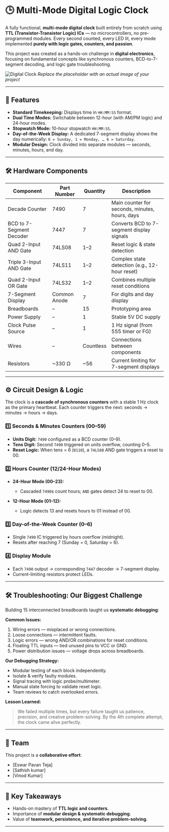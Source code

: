 

# 🕒 Multi-Mode Digital Logic Clock

A fully functional, **multi-mode digital clock** built entirely from scratch using **TTL (Transistor-Transistor Logic) ICs** — no microcontrollers, no pre-programmed modules. Every second counted, every LED lit, every mode implemented **purely with logic gates, counters, and passion**.

This project was created as a hands-on challenge in **digital electronics**, focusing on fundamental concepts like synchronous counters, BCD-to-7-segment decoding, and logic gate troubleshooting.

![Digital Clock](https://via.placeholder.com/600x400.png?text=Our+Digital+Clock+Project)
*Replace the placeholder with an actual image of your project*

---

## 🚀 Features

* **Standard Timekeeping:** Displays time in `HH:MM:SS` format.
* **Dual Time Modes:** Switchable between 12-hour (with AM/PM logic) and 24-hour modes.
* **Stopwatch Mode:** 10-hour stopwatch `HH:MM:SS`.
* **Day-of-the-Week Display:** A dedicated 7-segment display shows the day numerically: `0 = Sunday, 1 = Monday, … 6 = Saturday`.
* **Modular Design:** Clock divided into separate modules — seconds, minutes, hours, and day.

---

## 🛠️ Hardware Components

| Component                | Part Number  | Quantity  | Description                                    |
| ------------------------ | ------------ | --------- | ---------------------------------------------- |
| Decade Counter           | 7490         | 7         | Main counter for seconds, minutes, hours, days |
| BCD to 7-Segment Decoder | 7447         | 7         | Converts BCD to 7-segment display signals      |
| Quad 2-Input AND Gate    | 74LS08       | 1–2       | Reset logic & state detection                  |
| Triple 3-Input AND Gate  | 74LS11       | 1–2       | Complex state detection (e.g., 12-hour reset)  |
| Quad 2-Input OR Gate     | 74LS32       | 1–2       | Combines multiple reset conditions             |
| 7-Segment Display        | Common Anode | 7         | For digits and day display                     |
| Breadboards              | –            | 15        | Prototyping area                               |
| Power Supply             | –            | 1         | Stable 5V DC supply                            |
| Clock Pulse Source       | –            | 1         | 1 Hz signal (from 555 timer or FG)             |
| Wires                    | –            | Countless | Connections between components                 |
| Resistors                | ~330 Ω       | ~56       | Current limiting for 7-segment displays        |

---

## ⚙️ Circuit Design & Logic

The clock is a **cascade of synchronous counters** with a stable 1 Hz clock as the primary heartbeat. Each counter triggers the next: seconds → minutes → hours → days.

### 1️⃣ Seconds & Minutes Counters (00–59)

* **Units Digit:** `7490` configured as a BCD counter (0–9).
* **Tens Digit:** Second `7490` triggered on units overflow, counting 0–5.
* **Reset Logic:** When tens = 6 (`0110`), a `74LS08` AND gate triggers a reset to 00.

### 2️⃣ Hours Counter (12/24-Hour Modes)

* **24-Hour Mode (00–23):**

  * Cascaded `7490`s count hours; `AND` gates detect 24 to reset to 00.
* **12-Hour Mode (01–12):**

  * Logic detects 13 and resets hours to 01 instead of 00.

### 3️⃣ Day-of-the-Week Counter (0–6)

* Single `7490` IC triggered by hours overflow (midnight).
* Resets after reaching 7 (Sunday = 0, Saturday = 6).

### 4️⃣ Display Module

* Each `7490` output → corresponding `7447` decoder → 7-segment display.
* Current-limiting resistors protect LEDs.

---

## 🛠️ Troubleshooting: Our Biggest Challenge

Building 15 interconnected breadboards taught us **systematic debugging**:

**Common Issues:**

1. Wiring errors — misplaced or wrong connections.
2. Loose connections — intermittent faults.
3. Logic errors — wrong AND/OR combinations for reset conditions.
4. Floating TTL inputs — tied unused pins to VCC or GND.
5. Power distribution issues — voltage drops across breadboards.

**Our Debugging Strategy:**

* Modular testing of each block independently.
* Isolate & verify faulty modules.
* Signal tracing with logic probe/multimeter.
* Manual state forcing to validate reset logic.
* Team reviews to catch overlooked errors.

**Lesson Learned:**

> We failed multiple times, but every failure taught us patience, precision, and creative problem-solving. By the 4th complete attempt, the clock came alive perfectly.

---

## 👥 Team

This project is a **collaborative effort**:

* [Eswar Pavan Teja]
* [Sathish kumar]
* [Vinod Kumar]

---

## 🎯 Key Takeaways

* Hands-on mastery of **TTL logic and counters**.
* Importance of **modular design & systematic debugging**.
* Value of **teamwork, persistence, and iterative problem-solving**.

---



